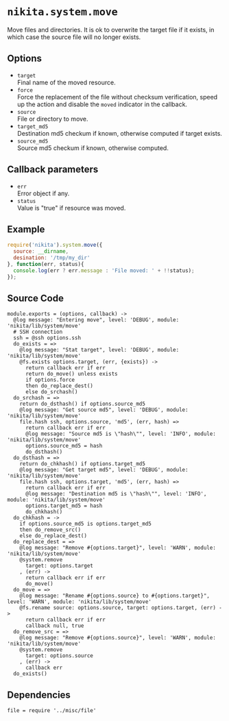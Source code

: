 
# `nikita.system.move`

Move files and directories. It is ok to overwrite the target file if it
exists, in which case the source file will no longer exists.

## Options

* `target`   
  Final name of the moved resource.   
* `force`   
  Force the replacement of the file without checksum verification, speed up
  the action and disable the `moved` indicator in the callback.   
* `source`   
  File or directory to move.   
* `target_md5`   
  Destination md5 checkum if known, otherwise computed if target
  exists.   
* `source_md5`   
  Source md5 checkum if known, otherwise computed.   

## Callback parameters

* `err`   
  Error object if any.   
* `status`   
  Value is "true" if resource was moved.   

## Example

```js
require('nikita').system.move({
  source: __dirname,
  desination: '/tmp/my_dir'
}, function(err, status){
  console.log(err ? err.message : 'File moved: ' + !!status);
});
```

## Source Code

    module.exports = (options, callback) ->
      @log message: "Entering move", level: 'DEBUG', module: 'nikita/lib/system/move'
      # SSH connection
      ssh = @ssh options.ssh
      do_exists = =>
        @log message: "Stat target", level: 'DEBUG', module: 'nikita/lib/system/move'
        @fs.exists options.target, (err, {exists}) ->
          return callback err if err
          return do_move() unless exists
          if options.force
          then do_replace_dest()
          else do_srchash()
      do_srchash = =>
        return do_dsthash() if options.source_md5
        @log message: "Get source md5", level: 'DEBUG', module: 'nikita/lib/system/move'
        file.hash ssh, options.source, 'md5', (err, hash) =>
          return callback err if err
          @log message: "Source md5 is \"hash\"", level: 'INFO', module: 'nikita/lib/system/move'
          options.source_md5 = hash
          do_dsthash()
      do_dsthash = =>
        return do_chkhash() if options.target_md5
        @log message: "Get target md5", level: 'DEBUG', module: 'nikita/lib/system/move'
        file.hash ssh, options.target, 'md5', (err, hash) =>
          return callback err if err
          @log message: "Destination md5 is \"hash\"", level: 'INFO', module: 'nikita/lib/system/move'
          options.target_md5 = hash
          do_chkhash()
      do_chkhash = ->
        if options.source_md5 is options.target_md5
        then do_remove_src()
        else do_replace_dest()
      do_replace_dest = =>
        @log message: "Remove #{options.target}", level: 'WARN', module: 'nikita/lib/system/move'
        @system.remove
          target: options.target
        , (err) ->
          return callback err if err
          do_move()
      do_move = =>
        @log message: "Rename #{options.source} to #{options.target}", level: 'WARN', module: 'nikita/lib/system/move'
        @fs.rename source: options.source, target: options.target, (err) ->
          return callback err if err
          callback null, true
      do_remove_src = =>
        @log message: "Remove #{options.source}", level: 'WARN', module: 'nikita/lib/system/move'
        @system.remove
          target: options.source
        , (err) ->
          callback err
      do_exists()

## Dependencies

    file = require '../misc/file'
